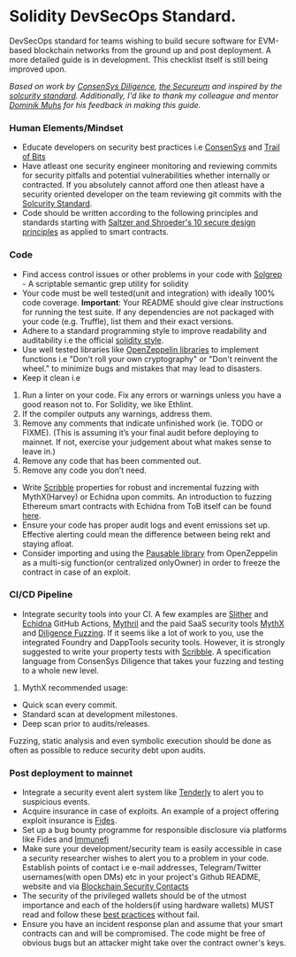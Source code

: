 # Solidity DevSecOps Standard.

DevSecOps standard for teams wishing to build secure software for EVM-based blockchain networks from the ground up and post deployment.
A more detailed guide is in development. This checklist itself is still being improved upon.

_Based on work by [ConsenSys Diligence](https://consensys.github.io/smart-contract-best-practices/), [the Secureum](https://secureum.xyz/) and inspired by the [solcurity standard](https://github.com/Rari-Capital/solcurity)._
_Additionally, I'd like to thank my colleague and mentor [Dominik Muhs](https://twitter.com/lethalspoons) for his feedback in making this guide._

### Human Elements/Mindset

- Educate developers on security best practices i.e [ConsenSys](https://consensys.github.io/smart-contract-best-practices/) and [Trail of Bits](https://github.com/crytic/building-secure-contracts)
- Have atleast one security engineer monitoring and reviewing commits for security pitfalls and potential vulnerabilities whether internally or contracted. If you absolutely cannot afford one then atleast have a security oriented developer on the team reviewing git commits with the [Solcurity Standard](https://github.com/Rari-Capital/solcurity).
- Code should be written according to the following principles and standards starting with [Saltzer and Shroeder's 10 secure design principles](https://github.com/morphean-sec/secure-smart-contract-design-principles) as applied to smart contracts.

### Code

- Find access control issues or other problems in your code with [Solgrep](https://github.com/tintinweb/solgrep) - A scriptable semantic grep utility for solidity
- Your code must be well tested(unit and integration) with ideally 100% code coverage. **Important**: Your README should give clear instructions for running the test suite. If any dependencies are not packaged with your code (e.g. Truffle), list them and their exact versions.
- Adhere to a standard programming style to improve readability and auditability i.e the official [solidity style](https://docs.soliditylang.org/en/v0.8.11/style-guide.html). 
- Use well tested libraries like [OpenZeppelin libraries](https://docs.openzeppelin.com/contracts/4.x/) to implement functions i.e "Don't roll your own cryptography" or "Don't reinvent the wheel." to minimize bugs and mistakes that may lead to disasters.
- Keep it clean i.e
1. Run a linter on your code. Fix any errors or warnings unless you have a good reason not to. For Solidity, we like Ethlint.
2. If the compiler outputs any warnings, address them.
3. Remove any comments that indicate unfinished work (ie. TODO or FIXME). (This is assuming it’s your final audit before deploying to mainnet. If not, exercise your judgement about what makes sense to leave in.)
4. Remove any code that has been commented out.
5. Remove any code you don’t need.
- Write [Scribble](https://consensys.net/diligence/scribble/) properties for robust and incremental fuzzing with MythX(Harvey) or Echidna upon commits. An introduction to fuzzing Ethereum smart contracts with Echidna from ToB itself can be found [here](https://github.com/crytic/building-secure-contracts/tree/master/program-analysis/echidna).
- Ensure your code has proper audit logs and event emissions set up. Effective alerting could mean the difference between being rekt and staying afloat.
- Consider importing and using the [Pausable library](https://docs.openzeppelin.com/contracts/4.x/api/security#Pausable) from OpenZeppelin as a multi-sig function(or centralized onlyOwner) in order to freeze the contract in case of an exploit.

### CI/CD Pipeline

- Integrate security tools into your CI. A few examples are [Slither](https://github.com/crytic/slither-action) and [Echidna](https://github.com/crytic/echidna-action) GitHub Actions, [Mythril](https://github.com/ConsenSys/mythril) and the paid SaaS security tools [MythX](https://mythx.io/) and [Diligence Fuzzing](https://consensys.net/diligence/fuzzing/). If it seems like a lot of work to you, use the integrated Foundry and DappTools security tools. However, it is strongly suggested to write your property tests with [Scribble](https://consensys.net/diligence/scribble/). A specification language from ConsenSys Diligence that takes your fuzzing and testing to a whole new level.
1. MythX recommended usage:
- Quick scan every commit.
- Standard scan at development milestones.
- Deep scan prior to audits/releases.

Fuzzing, static analysis and even symbolic execution should be done as often as possible to reduce security debt upon audits.

### Post deployment to mainnet

- Integrate a security event alert system like [Tenderly](https://tenderly.co/) to alert you to suspicious events.
- Acquire insurance in case of exploits. An example of a project offering exploit insurance is [Fides](https://confidencesystem.webflow.io/).
- Set up a bug bounty programme for responsible disclosure via platforms like Fides and [Immunefi](https://immunefi.com/)
- Make sure your development/security team is easily accessible in case a security researcher wishes to alert you to a problem in your code. Establish points of contact i.e e-mail addresses, Telegram/Twitter usernames(with open DMs) etc in your project's Github README, website and via [Blockchain Security Contacts](https://github.com/crytic/blockchain-security-contacts)
- The security of the privileged wallets should be of the utmost importance and each of the holders(if using hardware wallets) MUST read and follow these [best practices](https://blog.trailofbits.com/2018/11/27/10-rules-for-the-secure-use-of-cryptocurrency-hardware-wallets/) without fail.
- Ensure you have an incident response plan and assume that your smart contracts can and will be compromised. The code might be free of obvious bugs but an attacker might take over the contract owner's keys.

